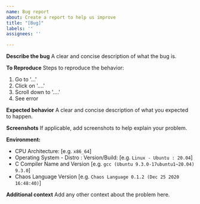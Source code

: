 ```yaml
---
name: Bug report
about: Create a report to help us improve
title: "[Bug]"
labels: ''
assignees: ''

---
```


**Describe the bug**
A clear and concise description of what the bug is.

**To Reproduce**
Steps to reproduce the behavior:
1. Go to '...'
2. Click on '....'
3. Scroll down to '....'
4. See error

**Expected behavior**
A clear and concise description of what you expected to happen.

**Screenshots**
If applicable, add screenshots to help explain your problem.

**Environment:**
 - CPU Architecture: [e.g. `x86_64`]
 - Operating System - Distro : Version/Build: [e.g. `Linux - Ubuntu : 20.04`]
 - C Compiler Name and Version [e.g. `gcc (Ubuntu 9.3.0-17ubuntu1~20.04) 9.3.0`]
 - Chaos Language Version [e.g. `Chaos Language 0.1.2 (Dec 25 2020 16:48:40)`]

**Additional context**
Add any other context about the problem here.

